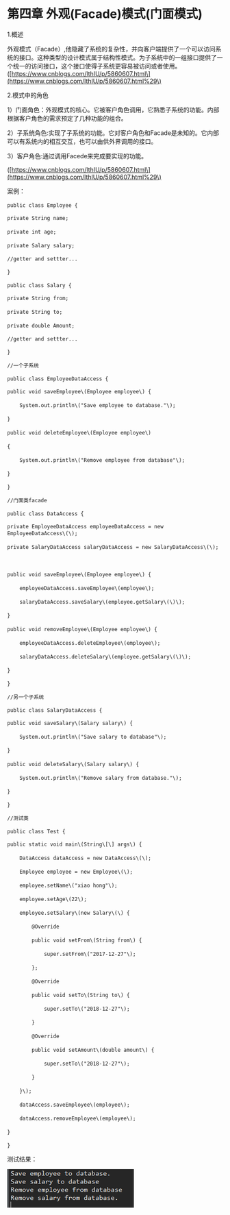 # 第四章 外观\(Facade\)模式\(门面模式\)

1.概述

外观模式（Facade）,他隐藏了系统的复杂性，并向客户端提供了一个可以访问系统的接口。这种类型的设计模式属于结构性模式。为子系统中的一组接口提供了一个统一的访问接口，这个接口使得子系统更容易被访问或者使用。\([https://www.cnblogs.com/lthIU/p/5860607.html\](https://www.cnblogs.com/lthIU/p/5860607.html%29\)

2.模式中的角色

1）门面角色：外观模式的核心。它被客户角色调用，它熟悉子系统的功能。内部根据客户角色的需求预定了几种功能的组合。

2）子系统角色:实现了子系统的功能。它对客户角色和Facade是未知的。它内部可以有系统内的相互交互，也可以由供外界调用的接口。

3）客户角色:通过调用Facede来完成要实现的功能。

\([https://www.cnblogs.com/lthIU/p/5860607.html\](https://www.cnblogs.com/lthIU/p/5860607.html%29\)

案例：

`public class Employee {`

```
private String name;

private int age;

private Salary salary;
```

`//getter and settter...`

`}`

`public class Salary {`

```
private String from;

private String to;

private double Amount;
```

`//getter and settter...`

`}`

`//一个子系统`

`public class EmployeeDataAccess {`

```
public void saveEmployee\(Employee employee\) {

    System.out.println\("Save employee to database."\);

}

public void deleteEmployee\(Employee employee\)

{

    System.out.println\("Remove employee from database"\);

}
```

`}`

`//门面类facade`

`public class DataAccess {`

```
private EmployeeDataAccess employeeDataAccess = new EmployeeDataAccess\(\);

private SalaryDataAccess salaryDataAccess = new SalaryDataAccess\(\);



public void saveEmployee\(Employee employee\) {

    employeeDataAccess.saveEmployee\(employee\);

    salaryDataAccess.saveSalary\(employee.getSalary\(\)\);

}

public void removeEmployee\(Employee employee\) {

    employeeDataAccess.deleteEmployee\(employee\);

    salaryDataAccess.deleteSalary\(employee.getSalary\(\)\);

}
```

`}`

`//另一个子系统`

`public class SalaryDataAccess {`

```
public void saveSalary\(Salary salary\) {

    System.out.println\("Save salary to database"\);

}

public void deleteSalary\(Salary salary\) {

    System.out.println\("Remove salary from database."\);

}
```

`}`

`//测试类`

`public class Test {`

```
public static void main\(String\[\] args\) {

    DataAccess dataAccess = new DataAccess\(\);

    Employee employee = new Employee\(\);

    employee.setName\("xiao hong"\);

    employee.setAge\(22\);

    employee.setSalary\(new Salary\(\) {

        @Override

        public void setFrom\(String from\) {

            super.setFrom\("2017-12-27"\);

        };

        @Override

        public void setTo\(String to\) {

            super.setTo\("2018-12-27"\);

        }

        @Override

        public void setAmount\(double amount\) {

            super.setTo\("2018-12-27"\);

        }

    }\);

    dataAccess.saveEmployee\(employee\);

    dataAccess.removeEmployee\(employee\);

}
```

`}`

测试结果：

![](/assets/image4_1.png)

